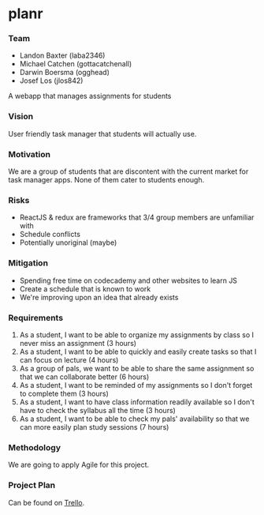 # planr
### Team 
+ Landon Baxter (laba2346)  
+ Michael Catchen (gottacatchenall) 
+ Darwin Boersma (ogghead) 
+ Josef Los (jlos842)  

A webapp that manages assignments for students

### Vision
User friendly task manager that students will actually use.

### Motivation 
We are a group of students that are discontent with the current market for task manager apps. None of them cater to students enough.

### Risks
+ ReactJS & redux are frameworks that 3/4 group members are unfamiliar with
+ Schedule conflicts
+ Potentially unoriginal (maybe)

### Mitigation 
+ Spending free time on codecademy and other websites to learn JS
+ Create a schedule that is known to work
+ We're improving upon an idea that already exists

### Requirements

1. As a student, I want to be able to organize my assignments by class so I never miss an assignment (3 hours)   
2. As a student, I want to be able to quickly and easily create tasks so that I can focus on lecture (4 hours)  
3. As a group of pals, we want to be able to share the same assignment so that we can collaborate better (6 hours)  
4. As a student, I want to be reminded of my assignments so I don't forget to complete them (3 hours)  
5. As a student, I want to have class information readily available so I don't have to check the syllabus all the time (3 hours)      
6. As a student, I want to be able to check my pals' availability so that we can more easily plan study sessions (7 hours)    
  
### Methodology

We are going to apply Agile for this project.

### Project Plan

Can be found on [Trello](https://trello.com/b/ep7GrBzb/planr).
